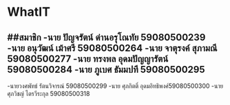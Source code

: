 # WhatIT

##สมาชิก
-นาย ปัญจรัตน์ ด่านอรุโณทัย 59080500239
-นาย อนุวัฒน์ เม้าศรี 59080500264
-นาย จาตุรงค์  สุภามณี 59080500277
-นาย ทรงพล อุดมปัญญารัตน์ 59080500284
-นาย ภูเบศ  ธัมมปที 59080500295
-
-นายวงศพัทธ์ รัตนวิจารณ์ 59080500299
-นาย ศุภกิตติ์  อุดมอิทธิพงศ์59080500300
-นาย ศุภวิชญ์ ไตรวีระกุล 59080500318






